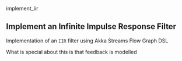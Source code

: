 implement_iir

## Implement an Infinite Impulse Response Filter

Implementation of an `IIR` filter using Akka Streams Flow Graph DSL

What is special about this is that feedback is modelled
